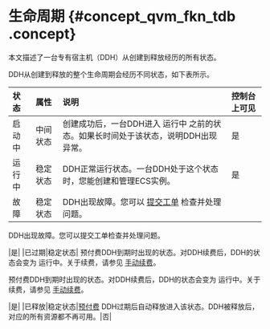 # 生命周期 {#concept_qvm_fkn_tdb .concept}

本文描述了一台专有宿主机（DDH）从创建到释放经历的所有状态。

DDH从创建到释放的整个生命周期会经历不同状态，如下表所示。

|状态|属性|说明|控制台上可见|
|:-|:-|:-|:-----|
|启动中|中间状态|创建成功后，一台DDH进入 运行中 之前的状态。如果长时间处于该状态，说明DDH出现异常。|是|
|运行中|稳定状态|DDH正常运行状态。一台DDH处于这个状态时，您能创建和管理ECS实例。|是|
|故障|稳定状态| DDH出现故障。您可以 [提交工单](https://workorder-intl.console.aliyun.com/#/ticket/createIndex) 检查并处理问题。

 DDH出现故障。您可以提交工单检查并处理问题。

 |是|
|已过期|稳定状态| 预付费DDH到期时出现的状态。对DDH续费后，DDH的状态会变为 运行中。关于续费，请参见 [手动续费](../../../../intl.zh-CN/用户指南/手动续费.md#)。

 预付费DDH到期时出现的状态。对DDH续费后，DDH的状态会变为 运行中。关于续费，请参见 [手动续费](../../../../intl.zh-CN/用户指南/手动续费.md#)。

 |是|
|已释放|稳定状态|[预付费](../../../../intl.zh-CN/产品定价/预付费.md#) DDH过期后自动释放进入该状态。DDH被释放后，对应的所有资源都不再可用。|否|

